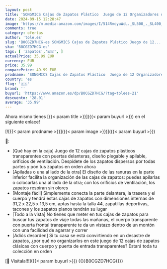 ```yaml
---
layout: post
title: 'SONGMICS Cajas de Zapatos Plástico  Juego de 12 Organizadores de Almacenamiento  Caja Zapatero Plástico Plegable y Apilable para Zapatillas hasta talla 44  Transparente y Azul Carbón LSP12SB30'
date: 2024-09-15 12:28:47
image: 'https://m.media-amazon.com/images/I/514RmcyuWcL._SL500_._SL400_.jpg'
comments: true
category: ofertas
author: 'tole.es'
slug: 'B0CGZD7HCG-es SONGMICS Cajas de Zapatos Plástico Juego de 12...'
sku: 'B0CGZD7HCG-es'
tags: [ 'zapatos','🇪🇸', ]
actualPrice: 35.99 EUR
currency: EUR
price: 35.99
comparePrice: 49.99 EUR
prodname: 'SONGMICS Cajas de Zapatos Plástico  Juego de 12 Organizadores de Almacenamiento  Caja Zapatero Plástico Plegable y Apilable para Zapatillas hasta talla 44  Transparente y Azul Carbón LSP12SB30'
country: 'es'
flag: '🇪🇸'
brand: ''
buyurl: 'https://www.amazon.es/dp/B0CGZD7HCG/?tag=tolees-21'
descuento: '28.01'
average: '35.99'
---
```


Ahora mismo tienes [{{< param title >}}]({{< param buyurl >}}) en el siguiente enlace!

[![{{< param prodname >}}]({{< param image >}})]({{< param buyurl >}})

🔎:

- [Qué hay en la caja] Juego de 12 cajas de zapatos plásticos transparentes con puertas delanteras, diseño plegable y apilable, orificios de ventilación. Despídete de los zapatos dispersos por todas partes y pon tus zapatos en orden ahora
- [Apiladas o una al lado de la otra] El diseño de las ranuras en la parte inferior facilita la organización de las cajas de zapatos: puedes apilarlas o colocarlas una al lado de la otra; con los orificios de ventilación, los zapatos respiran sin olores
- [Montaje fácil] Simplemente conecta la parte delantera, la trasera y el cuerpo y tendrá estas cajas de zapatos con dimensiones internas de 31,2 x 22,5 x 13,5 cm, aptas hasta la talla 44, zapatillas deportivas, tacones y los zapatos planos tendrán su lugar
- [Todo a la vista] No tienes que meter en tus cajas de zapatos para buscar tus zapatos de viaje todas las mañanas, el cuerpo transparente con puerta frontal transparente te da un vistazo dentro de un montón con una facilidad de agarrar y correr
- [Adiós desorden] Si tu casa se está convirtiendo en un desastre de zapatos, ¿por qué no organizarlos en este juego de 12 cajas de zapatos clásicas con cuerpo y puerta de entrada transparentes? Estará toda tu colección en orden

[🛒 Visítala!!!]({{< param buyurl >}})
{{<world>}}B0CGZD7HCG{{</world>}}
